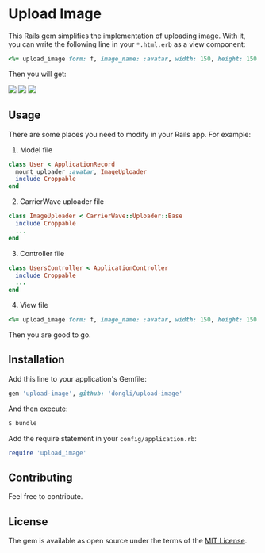 # Upload Image
This Rails gem simplifies the implementation of uploading image. With it, you can write the following line in your `*.html.erb` as a view component:

```ruby
<%= upload_image form: f, image_name: :avatar, width: 150, height: 150 %>
```

Then you will get:

![](http://7xvqi7.com1.z0.glb.clouddn.com/upload_image_snapshot-1.png)
![](http://7xvqi7.com1.z0.glb.clouddn.com/upload_image_snapshot-2.png)
![](http://7xvqi7.com1.z0.glb.clouddn.com/upload_image_snapshot-3.png)

## Usage
There are some places you need to modify in your Rails app. For example:

1. Model file
  ```ruby
  class User < ApplicationRecord
    mount_uploader :avatar, ImageUploader
    include Croppable
  end
  ```
2. CarrierWave uploader file
  ```ruby
  class ImageUploader < CarrierWave::Uploader::Base
    include Croppable
    ...
  end
  ```
3. Controller file
  ```ruby
  class UsersController < ApplicationController
    include Croppable
    ...
  end
  ```
4. View file
  ```ruby
  <%= upload_image form: f, image_name: :avatar, width: 150, height: 150 %>
  ```

Then you are good to go.

## Installation
Add this line to your application's Gemfile:

```ruby
gem 'upload-image', github: 'dongli/upload-image'
```

And then execute:
```bash
$ bundle
```

Add the require statement in your `config/application.rb`:

```ruby
require 'upload_image'
```

## Contributing
Feel free to contribute.

## License
The gem is available as open source under the terms of the [MIT License](http://opensource.org/licenses/MIT).
